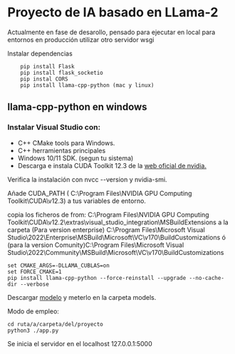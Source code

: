 <h1> Proyecto de IA basado en LLama-2</h1>

Actualmente en fase de desarollo, pensado para ejecutar en local
para entornos en producción utilizar otro servidor wsgi

Instalar dependencias

        pip install Flask
        pip install flask_socketio
        pip instal CORS
        pip install llama-cpp-python (mac y linux)

  <h2>llama-cpp-python en windows</h2>

  <h3>Instalar Visual Studio con:</h3>
  <ul>
    <li>C++ CMake tools para Windows.</li>
    <li>C++ herramientas principales</li> 
    <li>Windows 10/11 SDK. (segun tu sistema)</li>
    <li>Descarga e instala CUDA Toolkit 12.3 de la <a href="https://developer.nvidia.com/cuda-12-2-0-download-archive?target_os=Windows">web oficial de nvidia.</a></li>
  </ul>
    
  Verifica la instalación con nvcc --version y nvidia-smi.

  Añade CUDA_PATH ( C:\Program Files\NVIDIA GPU Computing Toolkit\CUDA\v12.3) a tus variables de entorno.

  <p>copia los ficheros de from: C:\Program Files\NVIDIA GPU Computing Toolkit\CUDA\v12.2\extras\visual_studio_integration\MSBuildExtensions
  a la carpeta (Para version enterprise) C:\Program Files\Microsoft Visual Studio\2022\Enterprise\MSBuild\Microsoft\VC\v170\BuildCustomizations
  ó
  (para la version Comunity)C:\Program Files\Microsoft Visual Studio\2022\Community\MSBuild\Microsoft\VC\v170\BuildCustomizations</p>


    set CMAKE_ARGS=-DLLAMA_CUBLAS=on
    set FORCE_CMAKE=1
    pip install llama-cpp-python --force-reinstall --upgrade --no-cache-dir --verbose


Descargar <a href="https://huggingface.co/TheBloke/Llama-2-7B-Chat-GGUF/resolve/main/llama-2-7b-chat.Q8_0.gguf?download=true">modelo</a> y meterlo en la carpeta models.

Modo de empleo: 


    cd ruta/a/carpeta/del/proyecto
    python3 ./app.py


Se inicia el servidor en el localhost 127.0.0.1:5000




